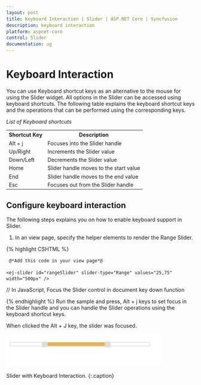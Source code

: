 ```yaml
---
layout: post
title: Keyboard Interaction | Slider | ASP.NET Core | Syncfusion
description: keyboard interaction
platform: aspnet-core
control: Slider
documentation: ug
---
```


# Keyboard Interaction

You can use Keyboard shortcut keys as an alternative to the mouse for using the Slider widget. All options in the Slider can be accessed using keyboard shortcuts. The following table explains the keyboard shortcut keys and the operations that can be performed using the corresponding keys.

_List of Keyboard shortcuts_

<table>
<tr>
<th>
Shortcut Key</th><th>
Description</th></tr>
<tr>
<td>
Alt + j</td><td>
Focuses into the Slider handle</td></tr>
<tr>
<td>
Up/Right</td><td>
Increments the Slider value</td></tr>
<tr>
<td>
Down/Left</td><td>
Decrements the Slider value</td></tr>
<tr>
<td>
Home</td><td>
Slider handle moves to the start value </td></tr>
<tr>
<td>
End</td><td>
Slider handle moves to the end value</td></tr>
<tr>
<td>
Esc</td><td>
Focuses out from the Slider handle</td></tr>
</table>

## Configure keyboard interaction

The following steps explains you on how to enable keyboard support in Slider.

1. In an view page, specify the helper elements to render the Range Slider.

{% highlight CSHTML %}

	 @*Add this code in your view page*@

    <ej-slider id="rangeSlider" slider-type="Range" values="25,75" width="500px" />


// In JavaScript, Focus the Slider control in document key down function

<script>

	$(document).on("keydown", function (e) 
	{

			if (e.altKey && e.keyCode === 74) 
			{ 
			
				// j- key code.

				$("#rangeSlider a")[0].focus();

			}

	});

</script>


{% endhighlight %}
Run the sample and press, Alt + j keys to set focus in the Slider handle and you can handle the Slider operations using the keyboard shortcut keys.

When clicked the Alt + J key, the slider was focused.

![](Keyboard-Interaction_images/Keyboard-Interaction_img1.png)

Slider with Keyboard Interaction.
{:.caption}



